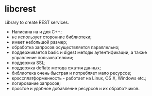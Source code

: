libcrest
========

Library to create REST services.

- Написана на и для С++;
- не использует сторонние библиотеки;
- имеет небольшой размер;
- обработка запросов осуществляется параллельно;
- поддерживается basic и digest методы аутентификации, а также управление пользователями;
- поддержка SSL;
- поддержка deflate метода сжатия данных;
- библиотека очень быстрая и потребляет мало ресурсов;
- кроссплатформенность - работает на Linux, OS X, Windows etc.;
- логирование запросов;
- простое и удобное добавление ресурсов и их обработчиков.
